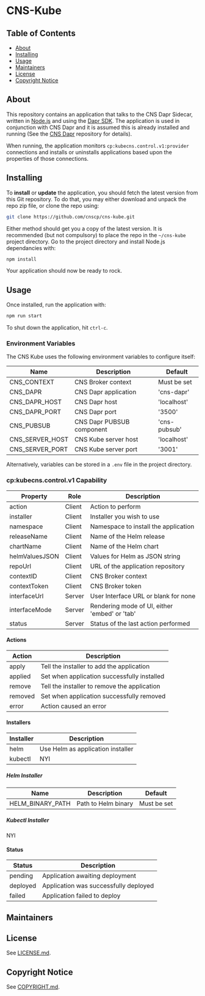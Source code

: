 # CNS-Kube

## Table of Contents

- [About](#about)
- [Installing](#installing)
- [Usage](#usage)
- [Maintainers](#maintainers)
- [License](#license)
- [Copyright Notice](#copyright-notice)

## About

This repository contains an application that talks to the CNS Dapr Sidecar, written in [Node.js](https://nodejs.org/en/about) and using the [Dapr SDK](https://docs.dapr.io/developing-applications/sdks/js/). The application is used in conjunction with CNS Dapr and it is assumed this is already installed and running (See the [CNS Dapr](https://github.com/CNSCP/cns-dapr) repository for details).

When running, the application monitors `cp:kubecns.control.v1:provider` connections and installs or uninstalls applications based upon the properties of those connections.

## Installing

To **install** or **update** the application, you should fetch the latest version from this Git repository. To do that, you may either download and unpack the repo zip file, or clone the repo using:

```sh
git clone https://github.com/cnscp/cns-kube.git
```

Either method should get you a copy of the latest version. It is recommended (but not compulsory) to place the repo in the `~/cns-kube` project directory. Go to the project directory and install Node.js dependancies with:

```sh
npm install
```

Your application should now be ready to rock.

## Usage

Once installed, run the application with:

```sh
npm run start
```

To shut down the application, hit `ctrl-c`.

### Environment Variables

The CNS Kube uses the following environment variables to configure itself:

| Name             | Description                      | Default                |
|------------------|----------------------------------|------------------------|
| CNS_CONTEXT      | CNS Broker context               | Must be set            |
| CNS_DAPR         | CNS Dapr application             | 'cns-dapr'             |
| CNS_DAPR_HOST    | CNS Dapr host                    | 'localhost'            |
| CNS_DAPR_PORT    | CNS Dapr port                    | '3500'                 |
| CNS_PUBSUB       | CNS Dapr PUBSUB component        | 'cns-pubsub'           |
| CNS_SERVER_HOST  | CNS Kube server host             | 'localhost'            |
| CNS_SERVER_PORT  | CNS Kube server port             | '3001'                 |

Alternatively, variables can be stored in a `.env` file in the project directory.

### cp:kubecns.control.v1 Capability

| Property         | Role     | Description                                    |
|------------------|----------|------------------------------------------------|
| action           | Client   | Action to perform                              |
| installer        | Client   | Installer you wish to use                      |
| namespace        | Client   | Namespace to install the application           |
| releaseName      | Client   | Name of the Helm release                       |
| chartName        | Client   | Name of the Helm chart                         |
| helmValuesJSON   | Client   | Values for Helm as JSON string                 |
| repoUrl          | Client   | URL of the application repository              |
| contextID        | Client   | CNS Broker context                             |
| contextToken     | Client   | CNS Broker token                               |
| interfaceUrl     | Server   | User Interface URL or blank for none           |
| interfaceMode    | Server   | Rendering mode of UI, either 'embed' or 'tab'  |
| status           | Server   | Status of the last action performed            |

#### Actions

| Action           | Description                                               |
|------------------|-----------------------------------------------------------|
| apply            | Tell the installer to add the application                 |
| applied          | Set when application successfully installed               |
| remove           | Tell the installer to remove the application              |
| removed          | Set when application successfully removed                 |
| error            | Action caused an error                                    |

#### Installers

| Installer        | Description                                               |
|------------------|-----------------------------------------------------------|
| helm             | Use Helm as application installer                         |
| kubectl          | NYI                                                       |

##### Helm Installer

| Name             | Description                      | Default                |
|------------------|----------------------------------|------------------------|
| HELM_BINARY_PATH | Path to Helm binary              | Must be set            |

##### Kubectl Installer

NYI

#### Status

| Status           | Description                                               |
|------------------|-----------------------------------------------------------|
| pending          | Application awaiting deployment                           |
| deployed         | Application was successfully deployed                     |
| failed           | Application failed to deploy                              |

## Maintainers

## License

See [LICENSE.md](./LICENSE.md).

## Copyright Notice

See [COPYRIGHT.md](./COPYRIGHT.md).
